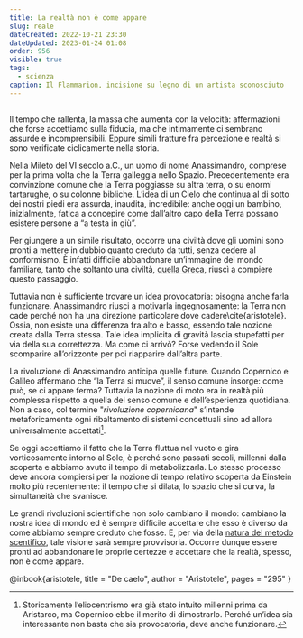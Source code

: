 ```yaml
---
title: La realtà non è come appare
slug: reale
dateCreated: 2022-10-21 23:30
dateUpdated: 2023-01-24 01:08
order: 956
visible: true
tags:
  - scienza
caption: Il Flammarion, incisione su legno di un artista sconosciuto
---
```


##

<span class="newthought">Il tempo</span> che rallenta, la massa che aumenta con la velocità: affermazioni che forse accettiamo sulla fiducia, ma che intimamente ci sembrano assurde e incomprensibili. Eppure simili fratture fra percezione e realtà si sono verificate ciclicamente nella storia.

Nella Mileto del VI secolo a.C., un uomo di nome Anassimandro, comprese per la prima volta che la Terra galleggia nello Spazio. Precedentemente era convinzione comune che la Terra poggiasse su altra terra, o su enormi tartarughe, o su colonne bibliche. L’idea di un Cielo che continua al di sotto dei nostri piedi era assurda, inaudita, incredibile: anche oggi un bambino, inizialmente, fatica a concepire come dall’altro capo della Terra possano esistere persone a “a testa in giù”.

Per giungere a un simile risultato, occorre una civiltà dove gli uomini sono pronti a mettere in dubbio quanto creduto da tutti, senza cedere al conformismo. È infatti difficile abbandonare un’immagine del mondo familiare, tanto che soltanto una civiltà, [quella Greca](/notes/occidente/), riuscì a compiere questo passaggio.

Tuttavia non è sufficiente trovare un idea provocatoria: bisogna anche farla funzionare. Anassimandro riusci a motivarla ingegnosamente: la Terra non cade perché non ha una direzione particolare dove cadere\cite{aristotele}. Ossia, non esiste una differenza fra alto e basso, essendo tale nozione creata dalla Terra stessa. Tale idea implicita di gravità lascia stupefatti per via della sua correttezza. Ma come ci arrivò? Forse vedendo il Sole scomparire all’orizzonte per poi riapparire dall’altra parte.

La rivoluzione di Anassimandro anticipa quelle future. Quando Copernico e Galileo affermano che “la Terra si muove”, il senso comune insorge: come può, se ci appare ferma? Tuttavia la nozione di moto era in realtà più complessa rispetto a quella del senso comune e dell’esperienza quotidiana. Non a caso, col termine "_rivoluzione copernicana_" s’intende metaforicamente ogni ribaltamento di sistemi concettuali sino ad allora universalmente accettati[^1].

[^1]: Storicamente l’eliocentrismo era già stato intuito millenni prima da Aristarco, ma Copernico ebbe il merito di dimostrarlo. Perché un’idea sia interessante non basta che sia provocatoria, deve anche funzionare.

Se oggi accettiamo il fatto che la Terra fluttua nel vuoto e gira vorticosamente intorno al Sole, è perché sono passati secoli, millenni dalla scoperta e abbiamo avuto il tempo di metabolizzarla. Lo stesso processo deve ancora compiersi per la nozione di tempo relativo scoperta da Einstein molto più recentemente: il tempo che si dilata, lo spazio che si curva, la simultaneità che svanisce.

Le grandi rivoluzioni scientifiche non solo cambiano il mondo: cambiano la nostra idea di mondo ed è sempre difficile accettare che esso è diverso da come abbiamo sempre creduto che fosse. E, per via della [natura del metodo scentifico](/notes/epistemologia/), tale visione sarà sempre provvisoria. Occorre dunque essere pronti ad abbandonare le proprie certezze e accettare che la realtà, spesso, non è come appare.

<bibliography>
@inbook{aristotele,
  title = "De caelo",
  author = "Aristotele",
  pages = "295"
}
<bibliography>

